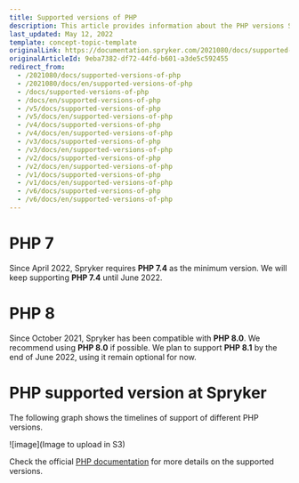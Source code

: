 ```yaml
---
title: Supported versions of PHP
description: This article provides information about the PHP versions Spryker supports.
last_updated: May 12, 2022
template: concept-topic-template
originalLink: https://documentation.spryker.com/2021080/docs/supported-versions-of-php
originalArticleId: 9eba7382-df72-44fd-b601-a3de5c592455
redirect_from:
  - /2021080/docs/supported-versions-of-php
  - /2021080/docs/en/supported-versions-of-php
  - /docs/supported-versions-of-php
  - /docs/en/supported-versions-of-php
  - /v5/docs/supported-versions-of-php
  - /v5/docs/en/supported-versions-of-php
  - /v4/docs/supported-versions-of-php
  - /v4/docs/en/supported-versions-of-php
  - /v3/docs/supported-versions-of-php
  - /v3/docs/en/supported-versions-of-php
  - /v2/docs/supported-versions-of-php
  - /v2/docs/en/supported-versions-of-php
  - /v1/docs/supported-versions-of-php
  - /v1/docs/en/supported-versions-of-php
  - /v6/docs/supported-versions-of-php
  - /v6/docs/en/supported-versions-of-php
---
```


# PHP 7

Since April 2022, Spryker requires **PHP 7.4** as the minimum version. We will keep supporting **PHP 7.4** until June 2022.

# PHP 8

Since October 2021, Spryker has been compatible with **PHP 8.0**. We recommend using **PHP 8.0** if possible. We plan to support **PHP 8.1** by the end of June 2022, using it remain optional for now.

# PHP supported version at Spryker

The following graph shows the timelines of support of different PHP versions.

![image](Image to upload in S3)

Check the official [PHP documentation](https://www.php.net/supported-versions.php) for more details on the supported versions.
